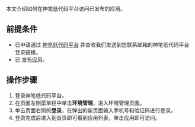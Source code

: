本文介绍如何在神笔低代码平台访问已发布的应用。




## 前提条件


- 已申请通过 [神笔低代码平台](https://apaas.cloud.tencent.com/sign/apply) 并查收我们发送到您联系邮箱的神笔低代码平台登录链接。
- 已 [发布应用](https://cloud.tencent.com/document/product/1365/51319)。


## 操作步骤


1. 登录神笔低代码平台。
2. 在页面左侧菜单栏中单击**环境管理**，进入环境管理页面。
3. 单击页面右侧的**登录**，在弹出的新页面输入手机号和验证码进行登录。
4. 登录完成后进入到首页即可看到应用列表，单击应用即可访问。
